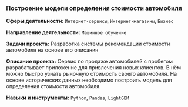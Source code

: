 ### Построение модели определения стоимости автомобиля

**Сферы деятельности:** `Интернет-сервисы`, `Интернет-магазины`, `Бизнес`

**Направление деятельности:** `Машинное обучение`

**Задачи проекта:** Разработка системы рекомендации стоимости автомобиля на основе его описания

**Описание проекта:** Сервис по продаже автомобилей с пробегом разрабатывает приложение для привлечения новых клиентов. В нём можно быстро узнать рыночную стоимость своего автомобиля. На основе исторических данных необходимо построить модель для определения стоимости автомобиля.

**Навыки и инструменты:** `Python`, `Pandas`, `LightGBM`
